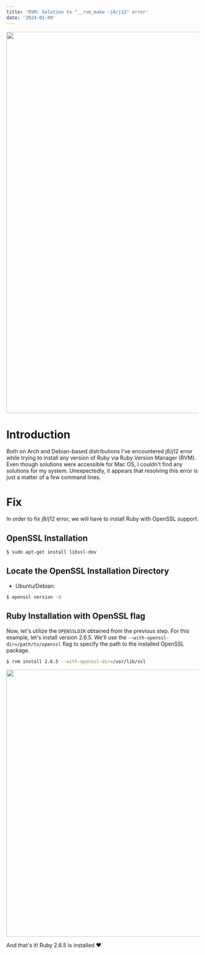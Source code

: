 ```yaml
---
title: 'RVM: Solution to "__rvm_make -j8/j12" error'
date: '2024-01-09'
---
```


<div  align="center">
  <img src="https://i.imgur.com/htR5R62.png" width="1000px"/>
</div>

# Introduction

Both on Arch and Debian-based distributions I've encountered j8/j12 error while trying to install any version of Ruby via Ruby Version Manager (RVM). Even though solutions were accessible for Mac OS, I couldn't find any solutions for my system. Unexpectedly, it appears that resolving this error is just a matter of a few command lines.

# Fix

In order to fix j8/j12 error, we will have to install Ruby with OpenSSL support.

## OpenSSL Installation

```bash
$ sudo apt-get install libssl-dev
```

## Locate the OpenSSL Installation Directory

- Ubuntu/Debian:

```bash
$ openssl version -d
```

## Ruby Installation with OpenSSL flag

Now, let's utilize the `OPENSSLDIR` obtained from the previous step. For this example, let's install version 2.6.5. We'll use the `--with-openssl-dir=/path/to/openssl` flag to specify the path to the installed OpenSSL package.

```bash
$ rvm install 2.6.5 --with-openssl-dir=/usr/lib/ssl
```

  <div align="center">
    <img src="https://i.imgur.com/y54q2iA.png" width="700px"/>
  </div>

And that's it! Ruby 2.6.5 is installed ❤
